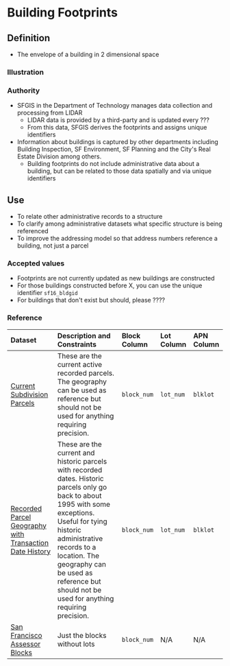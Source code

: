 # Building Footprints

## Definition

* The envelope of a building in 2 dimensional space

### Illustration

### Authority

* SFGIS in the Department of Technology manages data collection and processing from LIDAR
  * LIDAR data is provided by a third-party and is updated every ???
  * From this data, SFGIS derives the footprints and assigns unique identifiers
* Information about buildings is captured by other departments including Building Inspection, SF Environment, SF Planning and the City's Real Estate Division among others.
  * Building footprints do not include administrative data about a building, but can be related to those data spatially and via unique identifiers

## Use

* To relate other administrative records to a structure
* To clarify among administrative datasets what specific structure is being referenced
* To improve the addressing model so that address numbers reference a building, not just a parcel

### Accepted values

* Footprints are not currently updated as new buildings are constructed
* For those buildings constructed before X, you can use the unique identifier `sf16_bldgid`
* For buildings that don't exist but should, please ????

### Reference

| Dataset | Description and Constraints | Block Column | Lot Column | APN Column |
| :--- | :--- | :--- | :--- | :--- |
| [Current Subdivision Parcels](https://data.sfgov.org/Geographic-Locations-and-Boundaries/Subdivision-Parcels-aka-City-Lots-/45et-ht7c) | These are the current active recorded parcels. The geography can be used as reference but should not be used for anything requiring precision. | `block_num` | `lot_num` | `blklot` |
| [Recorded Parcel Geography with Transaction Date History](https://data.sfgov.org/Geographic-Locations-and-Boundaries/Recorded-Parcel-Geography-with-Transaction-Date-Hi/3iun-6we5) | These are the current and historic parcels with recorded dates. Historic parcels only go back to about 1995 with some exceptions. Useful for tying historic administrative records to a location. The geography can be used as reference but should not be used for anything requiring precision. | `block_num` | `lot_num` | `blklot` |
| [San Francisco Assessor Blocks](https://data.sfgov.org/Geographic-Locations-and-Boundaries/San-Francisco-Assessor-Blocks/ndp2-nsue) | Just the blocks without lots | `block_num` | N/A | N/A |


